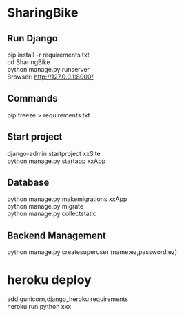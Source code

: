 # SharingBike  
## Run Django  
pip install -r requirements.txt  
cd SharingBike   
python manage.py runserver  
Browser: http://127.0.0.1:8000/  
  
## Commands  
pip freeze > requirements.txt  
  
## Start project  
django-admin startproject xxSite  
python manage.py startapp xxApp  
  
## Database  
python manage.py makemigrations xxApp  
python manage.py migrate  
python manage.py collectstatic  
  
## Backend Management  
python manage.py createsuperuser (name:ez,password:ez)  

# heroku deploy  
add gunicorn,django_heroku requirements  
heroku run python xxx  